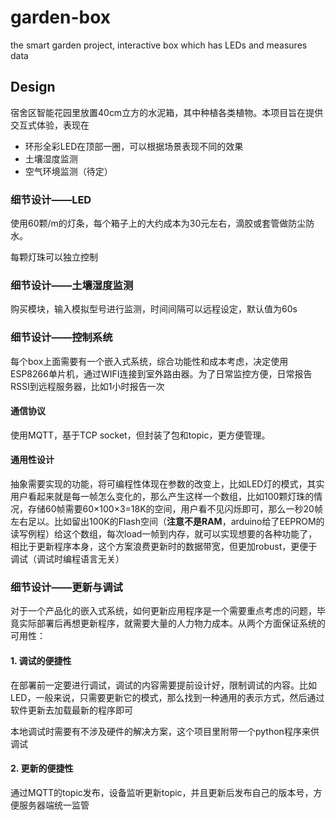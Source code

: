 # garden-box
the smart garden project, interactive box which has LEDs and measures data

## Design

宿舍区智能花园里放置40cm立方的水泥箱，其中种植各类植物。本项目旨在提供交互式体验，表现在

- 环形全彩LED在顶部一圈，可以根据场景表现不同的效果
- 土壤湿度监测
- 空气环境监测（待定）

### 细节设计——LED

使用60颗/m的灯条，每个箱子上的大约成本为30元左右，滴胶或套管做防尘防水。

每颗灯珠可以独立控制

### 细节设计——土壤湿度监测

购买模块，输入模拟型号进行监测，时间间隔可以远程设定，默认值为60s

### 细节设计——控制系统

每个box上面需要有一个嵌入式系统，综合功能性和成本考虑，决定使用ESP8266单片机，通过WIFI连接到室外路由器。为了日常监控方便，日常报告RSSI到远程服务器，比如1小时报告一次

#### 通信协议

使用MQTT，基于TCP socket，但封装了包和topic，更方便管理。

#### 通用性设计

抽象需要实现的功能，将可编程性体现在参数的改变上，比如LED灯的模式，其实用户看起来就是每一帧怎么变化的，那么产生这样一个数组，比如100颗灯珠的情况，存储60帧需要60×100×3=18K的空间，用户看不见闪烁即可，那么一秒20帧左右足以。比如留出100K的Flash空间（**注意不是RAM**，arduino给了EEPROM的读写例程）给这个数组，每次load一帧到内存，就可以实现想要的各种功能了，相比于更新程序本身，这个方案浪费更新时的数据带宽，但更加robust，更便于调试（调试时编程语言无关）

### 细节设计——更新与调试

对于一个产品化的嵌入式系统，如何更新应用程序是一个需要重点考虑的问题，毕竟实际部署后再想更新程序，就需要大量的人力物力成本。从两个方面保证系统的可用性：

#### 1. 调试的便捷性

在部署前一定要进行调试，调试的内容需要提前设计好，限制调试的内容。比如LED，一般来说，只需要更新它的模式，那么找到一种通用的表示方式，然后通过软件更新去加载最新的程序即可

本地调试时需要有不涉及硬件的解决方案，这个项目里附带一个python程序来供调试

#### 2. 更新的便捷性

通过MQTT的topic发布，设备监听更新topic，并且更新后发布自己的版本号，方便服务器端统一监管

